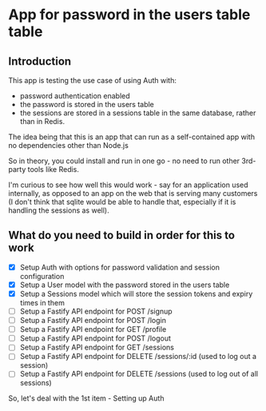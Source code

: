 # App for password in the users table table

## Introduction

This app is testing the use case of using Auth with:

- password authentication enabled
- the password is stored in the users table
- the sessions are stored in a sessions table in the same database, rather than
  in Redis.

The idea being that this is an app that can run as a self-contained app with no 
dependencies other than Node.js

So in theory, you could install and run in one go - no need to run other 
3rd-party tools like Redis.

I'm curious to see how well this would work - say for an application used 
internally, as opposed to an app on the web that is serving many customers 
(I don't think that sqlite would be able to handle that, especially if it is 
handling the sessions as well).

## What do you need to build in order for this to work

- [x] Setup Auth with options for password validation and session configuration
- [x] Setup a User model with the password stored in the users table
- [x] Setup a Sessions model which will store the session tokens and expiry times in them
- [ ] Setup a Fastify API endpoint for POST /signup
- [ ] Setup a Fastify API endpoint for POST /login
- [ ] Setup a Fastify API endpoint for GET /profile
- [ ] Setup a Fastify API endpoint for POST /logout
- [ ] Setup a Fastify API endpoint for GET /sessions
- [ ] Setup a Fastify API endpoint for DELETE /sessions/:id (used to log out a session)
- [ ] Setup a Fastify API endpoint for DELETE /sessions (used to log out of all sessions)

So, let's deal with the 1st item - Setting up Auth